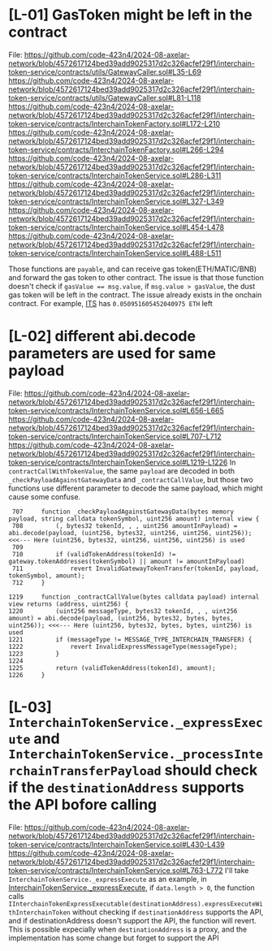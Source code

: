 # [L-01] GasToken might be left in the contract
File:
https://github.com/code-423n4/2024-08-axelar-network/blob/4572617124bed39add9025317d2c326acfef29f1/interchain-token-service/contracts/utils/GatewayCaller.sol#L35-L69
https://github.com/code-423n4/2024-08-axelar-network/blob/4572617124bed39add9025317d2c326acfef29f1/interchain-token-service/contracts/utils/GatewayCaller.sol#L81-L118
https://github.com/code-423n4/2024-08-axelar-network/blob/4572617124bed39add9025317d2c326acfef29f1/interchain-token-service/contracts/InterchainTokenFactory.sol#L172-L210
https://github.com/code-423n4/2024-08-axelar-network/blob/4572617124bed39add9025317d2c326acfef29f1/interchain-token-service/contracts/InterchainTokenFactory.sol#L266-L294
https://github.com/code-423n4/2024-08-axelar-network/blob/4572617124bed39add9025317d2c326acfef29f1/interchain-token-service/contracts/InterchainTokenService.sol#L286-L311
https://github.com/code-423n4/2024-08-axelar-network/blob/4572617124bed39add9025317d2c326acfef29f1/interchain-token-service/contracts/InterchainTokenService.sol#L327-L349
https://github.com/code-423n4/2024-08-axelar-network/blob/4572617124bed39add9025317d2c326acfef29f1/interchain-token-service/contracts/InterchainTokenService.sol#L454-L478
https://github.com/code-423n4/2024-08-axelar-network/blob/4572617124bed39add9025317d2c326acfef29f1/interchain-token-service/contracts/InterchainTokenService.sol#L488-L511

Those functions are `payable`, and can receive gas token(ETH/MATIC/BNB) and forward the gas token to other contract. The issue is that those function doesn't check if `gasValue == msg.value`, if `msg.value > gasValue`, the dust gas token will be left in the contract.
The issue already exists in the onchain contract. For example, [ITS](https://etherscan.io/address/0xB5FB4BE02232B1bBA4dC8f81dc24C26980dE9e3C) has `0.050951605452040975 ETH` left

# [L-02] different abi.decode parameters are used for same payload
File:
https://github.com/code-423n4/2024-08-axelar-network/blob/4572617124bed39add9025317d2c326acfef29f1/interchain-token-service/contracts/InterchainTokenService.sol#L656-L665
https://github.com/code-423n4/2024-08-axelar-network/blob/4572617124bed39add9025317d2c326acfef29f1/interchain-token-service/contracts/InterchainTokenService.sol#L707-L712
https://github.com/code-423n4/2024-08-axelar-network/blob/4572617124bed39add9025317d2c326acfef29f1/interchain-token-service/contracts/InterchainTokenService.sol#L1219-L1226
In `contractCallWithTokenValue`, the same `payload` are decoded in both `_checkPayloadAgainstGatewayData` and `_contractCallValue`, but those two functions use different parameter to decode the same payload, which might cause some confuse.
```solidity
 707     function _checkPayloadAgainstGatewayData(bytes memory payload, string calldata tokenSymbol, uint256 amount) internal view {
 708         (, bytes32 tokenId, , , uint256 amountInPayload) = abi.decode(payload, (uint256, bytes32, uint256, uint256, uint256)); <<<--- Here (uint256, bytes32, uint256, uint256, uint256) is used
 709 
 710         if (validTokenAddress(tokenId) != gateway.tokenAddresses(tokenSymbol) || amount != amountInPayload)
 711             revert InvalidGatewayTokenTransfer(tokenId, payload, tokenSymbol, amount);
 712     }
```
```solidity
1219     function _contractCallValue(bytes calldata payload) internal view returns (address, uint256) {
1220         (uint256 messageType, bytes32 tokenId, , , uint256 amount) = abi.decode(payload, (uint256, bytes32, bytes, bytes, uint256)); <<<--- Here (uint256, bytes32, bytes, bytes, uint256) is used
1221         if (messageType != MESSAGE_TYPE_INTERCHAIN_TRANSFER) {
1222             revert InvalidExpressMessageType(messageType);
1223         }
1224 
1225         return (validTokenAddress(tokenId), amount);
1226     }
```

# [L-03] `InterchainTokenService._expressExecute` and `InterchainTokenService._processInterchainTransferPayload` should check if the `destinationAddress` supports the API bofore calling
File:
https://github.com/code-423n4/2024-08-axelar-network/blob/4572617124bed39add9025317d2c326acfef29f1/interchain-token-service/contracts/InterchainTokenService.sol#L430-L439
https://github.com/code-423n4/2024-08-axelar-network/blob/4572617124bed39add9025317d2c326acfef29f1/interchain-token-service/contracts/InterchainTokenService.sol#L763-L772
I'll take `InterchainTokenService._expressExecute` as an example, in [InterchainTokenService._expressExecute](https://github.com/code-423n4/2024-08-axelar-network/blob/4572617124bed39add9025317d2c326acfef29f1/interchain-token-service/contracts/InterchainTokenService.sol#L430-L439), if `data.length > 0`, the function calls `IInterchainTokenExpressExecutable(destinationAddress).expressExecuteWithInterchainToken` without checking if `destinationAddress` supports the API, and if destinationAddress doesn't support the API, the function will revert.
This is possible expecially when `destinationAddress` is a proxy, and the implementation has some change but forget to support the API